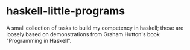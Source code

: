 # haskell-little-programs
A small collection of tasks to build my competency in haskell; these are loosely based on demonstrations from Graham Hutton's book "Programming in Haskell".
